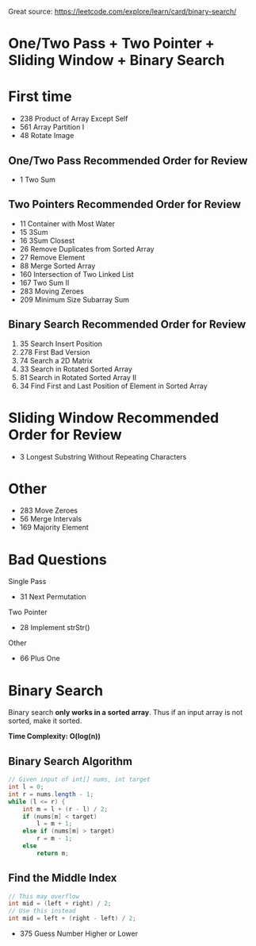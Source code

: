 Great source: https://leetcode.com/explore/learn/card/binary-search/
# One/Two Pass + Two Pointer + Sliding Window + Binary Search
# First time
* 238 Product of Array Except Self
* 561 Array Partition I 
* 48 Rotate Image

## One/Two Pass Recommended Order for Review
* 1 Two Sum

## Two Pointers Recommended Order for Review
* 11 Container with Most Water
* 15 3Sum
* 16 3Sum Closest
* 26 Remove Duplicates from Sorted Array
* 27 Remove Element
* 88 Merge Sorted Array
* 160 Intersection of Two Linked List
* 167 Two Sum II
* 283 Moving Zeroes
* 209 Minimum Size Subarray Sum

## Binary Search Recommended Order for Review
1. 35 Search Insert Position
2. 278 First Bad Version
3. 74	Search a 2D Matrix
4. 33	Search in Rotated Sorted Array
5. 81	Search in Rotated Sorted Array II
6. 34 Find First and Last Position of Element in Sorted Array

# Sliding Window Recommended Order for Review
* 3 Longest Substring Without Repeating Characters   

# Other
* 283 Move Zeroes
* 56 Merge Intervals
* 169 Majority Element

# Bad Questions
Single Pass
* 31 Next Permutation

Two Pointer
* 28 Implement strStr()

Other
* 66 Plus One

# Binary Search
Binary search **only works in a sorted array**. Thus if an input array is not sorted, make it sorted.

**Time Complexity: O(log(n))**

## Binary Search Algorithm
```java
// Given input of int[] nums, int target
int l = 0;
int r = nums.length - 1;
while (l <= r) {
    int m = l + (r - l) / 2;
    if (nums[m] < target)
        l = m + 1;
    else if (nums[m] > target)
        r = m - 1;
    else
        return m;
```

## Find the Middle Index
```java
// This may overflow
int mid = (left + right) / 2;
// Use this instead
int mid = left + (right - left) / 2;
```

* 375 Guess Number Higher or Lower
